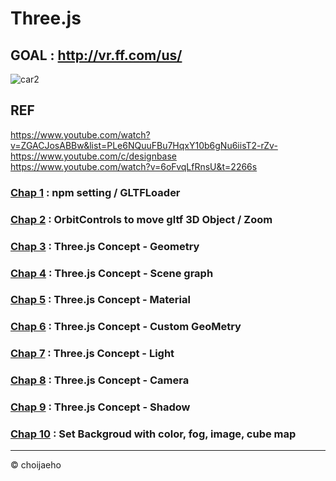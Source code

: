 # Three.js
## GOAL : http://vr.ff.com/us/
![car2](https://user-images.githubusercontent.com/55049159/178149942-987039de-0ba7-4457-be96-e5ef5fadf0ed.gif)
## REF
https://www.youtube.com/watch?v=ZGACJosABBw&list=PLe6NQuuFBu7HqxY10b6gNu6iisT2-rZv- <br>
https://www.youtube.com/c/designbase <br>
https://www.youtube.com/watch?v=6oFvqLfRnsU&t=2266s <br>

### <a href="https://github.com/jaero0725/ThreeJsStudy/tree/main/chap01" >Chap 1</a> : npm setting / GLTFLoader
### <a href="https://github.com/jaero0725/ThreeJsStudy/tree/main/chap02" >Chap 2</a> : OrbitControls to move gltf 3D Object / Zoom
### <a href="https://github.com/jaero0725/ThreeJsStudy/tree/main/chap03" >Chap 3</a> : Three.js Concept - Geometry
### <a href="https://github.com/jaero0725/ThreeJsStudy/tree/main/chap04" >Chap 4</a> : Three.js Concept - Scene graph 
### <a href="https://github.com/jaero0725/ThreeJsStudy/tree/main/chap05" >Chap 5</a> : Three.js Concept - Material
### <a href="https://github.com/jaero0725/ThreeJsStudy/tree/main/chap06" >Chap 6</a> : Three.js Concept - Custom GeoMetry
### <a href="https://github.com/jaero0725/ThreeJsStudy/tree/main/chap07" >Chap 7</a> : Three.js Concept - Light
### <a href="https://github.com/jaero0725/ThreeJsStudy/tree/main/chap08" >Chap 8</a> : Three.js Concept - Camera
### <a href="https://github.com/jaero0725/ThreeJsStudy/tree/main/chap09" >Chap 9</a> : Three.js Concept - Shadow
### <a href="https://github.com/jaero0725/ThreeJsStudy/tree/main/chap10" >Chap 10</a> : Set Backgroud with color, fog, image, cube map
<hr>
© choijaeho
